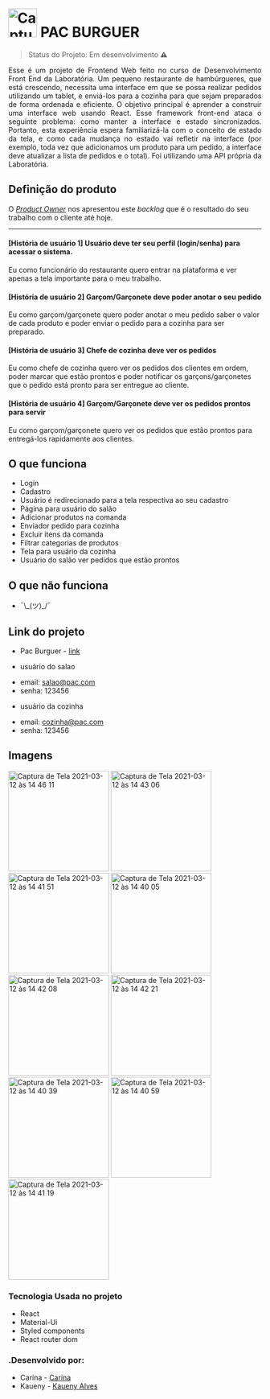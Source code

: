 

<h1 align="justify"><img width="57" alt="Captura de Tela 2021-03-12 às 14 50 20" src="https://user-images.githubusercontent.com/63555634/110978560-4abe5580-8342-11eb-804d-1e7e7641d54a.png"> PAC BURGUER</h1>


> Status do Projeto: Em desenvolvimento :warning:




<p align="justify"> Esse é um projeto de Frontend Web feito no curso de Desenvolvimento Front End da Laboratória. 
Um pequeno restaurante de hambúrgueres, que está crescendo, necessita uma interface em que se possa realizar pedidos utilizando um tablet, e enviá-los para a cozinha para que sejam preparados de forma ordenada e eficiente.
O objetivo principal é aprender a construir uma interface web usando React. Esse framework front-end ataca o seguinte problema: como manter a interface e estado sincronizados. Portanto, esta experiência espera familiarizá-la com o conceito de estado da tela, e como cada mudança no estado vai refletir na interface (por exemplo, toda vez que adicionamos um produto para um pedido, a interface deve atualizar a lista de pedidos e o total).
Foi utilizando uma API própria da Laboratória.
 </p>

 <h2 align="justify"> Definição do produto</h2>

O [_Product Owner_](https://www.youtube.com/watch?v=7lhnYbmovb4) nos apresentou
este _backlog_ que é o resultado do seu trabalho com o cliente até hoje.

---

#### [**História de usuário 1**] Usuário deve ter seu perfil (login/senha) para acessar o sistema.

Eu como funcionário do restaurante quero entrar na plataforma e ver apenas a tela importante para o meu trabalho.

#### [**História de usuário 2**] Garçom/Garçonete deve poder anotar o seu pedido

Eu como garçom/garçonete quero poder anotar o meu pedido saber o valor de cada
produto e poder enviar o pedido para a cozinha para ser preparado.

#### [**História de usuário 3**] Chefe de cozinha deve ver os pedidos

Eu como chefe de cozinha quero ver os pedidos dos clientes em ordem, poder marcar que estão prontos e poder notificar os garçons/garçonetes que o pedido está pronto para ser entregue ao cliente.

#### [**História de usuário 4**] Garçom/Garçonete deve ver os pedidos prontos para servir

Eu como garçom/garçonete quero ver os pedidos que estão prontos para entregá-los rapidamente aos clientes.

## O que funciona

- Login
- Cadastro
- Usuário é redirecionado para a tela respectiva ao seu cadastro
- Página para usuário do salão
- Adicionar produtos na comanda
- Enviador pedido para cozinha
- Excluir itens da comanda
- Filtrar categorias de produtos
- Tela para usuário da cozinha
- Usuário do salão ver pedidos que estão prontos


## O que não funciona

- ¯\\\_(ツ)\_/¯




## Link do projeto
- Pac Burguer - [link](https://pac-burguers.vercel.app/)

* usuário do salao 
- email: salao@pac.com
- senha: 123456

* usuário da cozinha 
- email: cozinha@pac.com
- senha: 123456


## Imagens
<div>

<img width="200" alt="Captura de Tela 2021-03-12 às 14 46 11" src="https://user-images.githubusercontent.com/63555634/110978127-c1a71e80-8341-11eb-90af-826093d7a06b.png">


<img width="200" alt="Captura de Tela 2021-03-12 às 14 43 06" src="https://user-images.githubusercontent.com/63555634/110977778-50676b80-8341-11eb-8996-714ccd1e7343.png">

<img width="200" alt="Captura de Tela 2021-03-12 às 14 41 51" src="https://user-images.githubusercontent.com/63555634/110977803-5bba9700-8341-11eb-8b79-77a5a894fa36.png">

<img width="200" alt="Captura de Tela 2021-03-12 às 14 40 05" src="https://user-images.githubusercontent.com/63555634/110977848-65dc9580-8341-11eb-8916-4a8410c987f5.png">

<img width="200" alt="Captura de Tela 2021-03-12 às 14 42 08" src="https://user-images.githubusercontent.com/63555634/110977883-70972a80-8341-11eb-8ebe-d0903b382024.png">

<img width="200" alt="Captura de Tela 2021-03-12 às 14 42 21" src="https://user-images.githubusercontent.com/63555634/110977893-73921b00-8341-11eb-9f79-d56509c0e496.png">

<img width="200" alt="Captura de Tela 2021-03-12 às 14 40 39" src="https://user-images.githubusercontent.com/63555634/110977910-7856cf00-8341-11eb-80c8-67209dede64e.png">

<img width="200" alt="Captura de Tela 2021-03-12 às 14 40 59" src="https://user-images.githubusercontent.com/63555634/110977918-7ab92900-8341-11eb-8fcc-3433fc4486a7.png">

<img width="200" alt="Captura de Tela 2021-03-12 às 14 41 19" src="https://user-images.githubusercontent.com/63555634/110977922-7c82ec80-8341-11eb-9542-0e57724b3438.png">
</div>


<h3 align="justify"> Tecnologia Usada no projeto</h3>

- React
- Material-Ui
- Styled components
- React router dom


### .Desenvolvido por:

* Carina - [Carina](https://github.com/karina1602)
* Kaueny - [Kaueny Alves](https://github.com/Kaueny-Alves)

